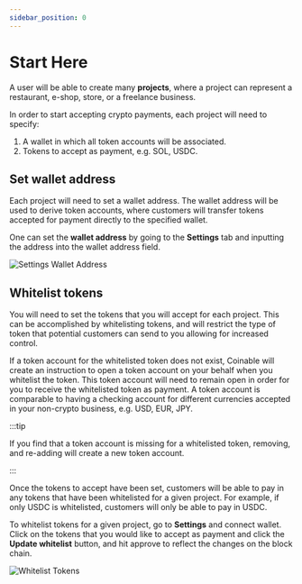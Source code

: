 ```yaml
---
sidebar_position: 0
---
```


# Start Here

A user will be able to create many **projects**, where a project can represent a restaurant, e-shop, store, or a freelance business.

In order to start accepting crypto payments, each project will need to specify:

1. A wallet in which all token accounts will be associated.
2. Tokens to accept as payment, e.g. SOL, USDC.


## Set wallet address

Each project will need to set a wallet address. The wallet address will be used to derive token accounts, where customers will transfer tokens accepted for payment directly to the specified wallet.

One can set the **wallet address** by going to the **Settings** tab and inputting the address into the wallet address field.



<div style={{textAlign: 'center', padding: '20px'}}>

![Settings Wallet Address](/img/products/settings-wallet-address.png)

</div>

## Whitelist tokens

You will need to set the tokens that you will accept for each project. This can be accomplished by whitelisting tokens, and will restrict the type of token that potential customers can send to you allowing for increased control.

If a token account for the whitelisted token does not exist, Coinable will create an instruction to open a token account on your behalf when you whitelist the token. This token account will need to remain open in order for you to receive the whitelisted token as payment. A token account is comparable to having a checking account for different currencies accepted in your non-crypto business, e.g. USD, EUR, JPY.

:::tip

If you find that a token account is missing for a whitelisted token, removing, and re-adding will create a new token account.

:::

Once the tokens to accept have been set, customers will be able to pay in any tokens that have been whitelisted for a given project. For example, if only USDC is whitelisted, customers will only be able to pay in USDC.


To whitelist tokens for a given project, go to **Settings** and connect wallet. Click on the tokens that you would like to accept as payment and click the **Update whitelist** button, and hit approve to reflect the changes on the block chain.


<div style={{textAlign: 'center', padding: '20px'}}>

![Whitelist Tokens](/img/products/whitelist-tokens.png)

</div>

